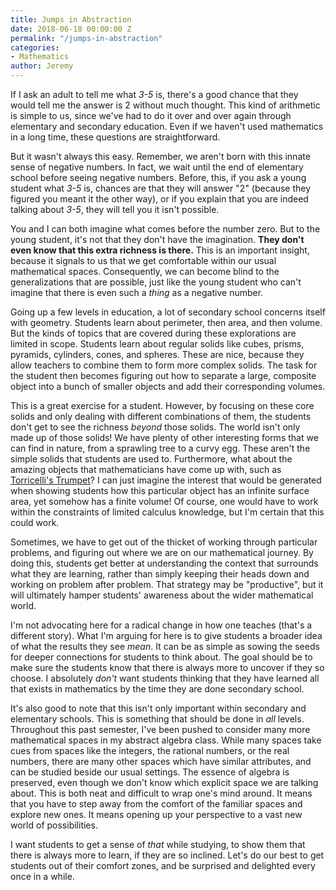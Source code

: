 ```yaml
---
title: Jumps in Abstraction
date: 2018-06-18 00:00:00 Z
permalink: "/jumps-in-abstraction"
categories:
- Mathematics
author: Jeremy
---
```


If I ask an adult to tell me what *3-5* is, there's a good chance that they would tell me the answer is 2 without much thought. This kind of arithmetic is simple to us, since we've had to do it over and over again through elementary and secondary education. Even if we haven't used mathematics in a long time, these questions are straightforward.

But it wasn't always this easy. Remember, we aren't born with this innate sense of negative numbers. In fact, we wait until the end of elementary school before seeing negative numbers. Before, this, if you ask a young student what *3-5* is, chances are that they will answer "2" (because they figured you meant it the other way), or if you explain that you are indeed talking about *3-5*, they will tell you it isn't possible.

You and I can both imagine what comes before the number zero. But to the young student, it's not that they don't have the imagination. **They don't even know that this extra richness is there.** This is an important insight, because it signals to us that we get comfortable within our usual mathematical spaces. Consequently, we can become blind to the generalizations that are possible, just like the young student who can't imagine that there is even such a *thing* as a negative number.

Going up a few levels in education, a lot of secondary school concerns itself with geometry. Students learn about perimeter, then area, and then volume. But the kinds of topics that are covered during these explorations are limited in scope. Students learn about regular solids like cubes, prisms, pyramids, cylinders, cones, and spheres. These are nice, because they allow teachers to combine them to form more complex solids. The task for the student then becomes figuring out how to separate a large, composite object into a bunch of smaller objects and add their corresponding volumes.

This is a great exercise for a student. However, by focusing on these core solids and only dealing with different combinations of them, the students don't get to see the richness *beyond* those solids. The world isn't only made up of those solids! We have plenty of other interesting forms that we can find in nature, from a sprawling tree to a curvy egg. These aren't the simple solids that students are used to. Furthermore, what about the amazing objects that mathematicians have come up with, such as [Torricelli's Trumpet](http://web.calstatela.edu/curvebank/torricelli/torricelli.htm)? I can just imagine the interest that would be generated when showing students how this particular object has an infinite surface area, yet somehow has a finite volume! Of course, one would have to work within the constraints of limited calculus knowledge, but I'm certain that this could work.

Sometimes, we have to get out of the thicket of working through particular problems, and figuring out where we are on our mathematical journey. By doing this, students get better at understanding the context that surrounds what they are learning, rather than simply keeping their heads down and working on problem after problem. That strategy may be "productive", but it will ultimately hamper students' awareness about the wider mathematical world.

I'm not advocating here for a radical change in how one teaches (that's a different story). What I'm arguing for here is to give students a broader idea of what the results they see *mean*. It can be as simple as sowing the seeds for deeper connections for students to think about. The goal should be to make sure the students know that there is always more to uncover if they so choose. I absolutely *don't* want students thinking that they have learned all that exists in mathematics by the time they are done secondary school.

It's also good to note that this isn't only important within secondary and elementary schools. This is something that should be done in *all* levels. Throughout this past semester, I've been pushed to consider many more mathematical spaces in my abstract algebra class. While many spaces take cues from spaces like the integers, the rational numbers, or the real numbers, there are many other spaces which have similar attributes, and can be studied beside our usual settings. The essence of algebra is preserved, even though we don't know which explicit space we are talking about. This is both neat and difficult to wrap one's mind around. It means that you have to step away from the comfort of the familiar spaces and explore new ones. It means opening up your perspective to a vast new world of possibilities.

I want students to get a sense of *that* while studying, to show them that there is always more to learn, if they are so inclined. Let's do our best to get students out of their comfort zones, and be surprised and delighted every once in a while.
